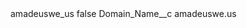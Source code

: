 <?xml version="1.0" encoding="UTF-8"?>
<CustomMetadata xmlns="http://soap.sforce.com/2006/04/metadata" xmlns:xsi="http://www.w3.org/2001/XMLSchema-instance" xmlns:xsd="http://www.w3.org/2001/XMLSchema">
    <label>amadeuswe_us</label>
    <protected>false</protected>
    <values>
        <field>Domain_Name__c</field>
        <value xsi:type="xsd:string">amadeuswe.us</value>
    </values>
</CustomMetadata>
